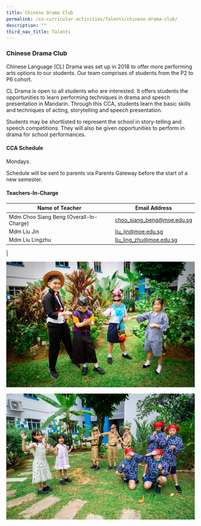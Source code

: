 ```yaml
---
title: Chinese Drama Club
permalink: /co-curricular-activities/Talents/chinese-drama-club/
description: ""
third_nav_title: Talents
---
```

### Chinese Drama Club

Chinese Language (CL) Drama was set up in 2018 to offer more performing arts options to our students. Our team comprises of students from the P2 to P6 cohort.

CL Drama is open to all students who are interested. It offers students the opportunities to learn performing techniques in drama and speech presentation in Mandarin. Through this CCA, students learn the basic skills and techniques of acting, storytelling and speech presentation.

Students may be shortlisted to represent the school in story-telling and speech competitions. They will also be given opportunities to perform in drama for school performances.

#### CCA Schedule
Mondays.

Schedule will be sent to parents via Parents Gateway before the start of a new semester.

#### Teachers-In-Charge

| Name of Teacher | Email Address |
|---|---|
| Mdm Choo Siang Beng (Overall-In-Charge) | [choo_siang_beng@moe.edu.sg](mailto:choo_siang_beng@moe.edu.sg) |
| Mdm Liu Jin | [liu_jin@moe.edu.sg](mailto:liu_jin@moe.edu.sg) |
| Mdm Liu Lingzhu  | [liu_ling_zhu@moe.edu.sg](mailto:liu_ling_zhu@moe.edu.sg)  |
|

![](/images/chi%20drama%20club%201.jpg)

![](/images/chi%20drama%20club%202.jpg)